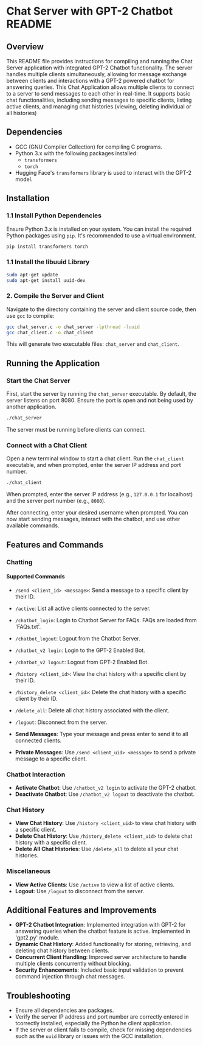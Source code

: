 # Chat Server with GPT-2 Chatbot README

## Overview
This README file provides instructions for compiling and running the Chat Server application with integrated GPT-2 Chatbot functionality. The server handles multiple clients simultaneously, allowing for message exchange between clients and interactions with a GPT-2 powered chatbot for answering queries.
This Chat Application allows multiple clients to connect to a server to send messages to each other in real-time. It supports basic chat functionalities, including sending messages to specific clients, listing active clients, and managing chat histories (viewing, deleting individual or all histories)

## Dependencies

- GCC (GNU Compiler Collection) for compiling C programs.
- Python 3.x with the following packages installed:
  - `transformers`
  - `torch`
- Hugging Face's `transformers` library is used to interact with the GPT-2 model.

## Installation

### 1.1 Install Python Dependencies

Ensure Python 3.x is installed on your system. You can install the required Python packages using `pip`. It's recommended to use a virtual environment.

```bash
pip install transformers torch
```

### 1.1 Install the libuuid Library
```bash
sudo apt-get update
sudo apt-get install uuid-dev
```

### 2. Compile the Server and Client

Navigate to the directory containing the server and client source code, then use `gcc` to compile:

```bash
gcc chat_server.c -o chat_server -lpthread -luuid
gcc chat_client.c -o chat_client
```

This will generate two executable files: `chat_server` and `chat_client`.

## Running the Application

### Start the Chat Server

First, start the server by running the `chat_server` executable. By default, the server listens on port 8080. Ensure the port is open and not being used by another application.

```bash
./chat_server
```

The server must be running before clients can connect.

### Connect with a Chat Client

Open a new terminal window to start a chat client. Run the `chat_client` executable, and when prompted, enter the server IP address and port number.

```bash
./chat_client
```
When prompted, enter the server IP address (e.g., `127.0.0.1` for localhost) and the server port number (e.g., `8080`).

After connecting, enter your desired username when prompted. You can now start sending messages, interact with the chatbot, and use other available commands.

## Features and Commands

### Chatting

#### Supported Commands

- `/send <client_id> <message>`: Send a message to a specific client by their ID.
- `/active`: List all active clients connected to the server.
- `/chatbot_login`: Login to Chatbot Server for FAQs. FAQs are loaded from 'FAQs.txt'.
- `/chatbot_logout`: Logout from the Chatbot Server.
- `/chatbot_v2 login`: Login to the GPT-2 Enabled Bot.
- `/chatbot_v2 logout`: Logout from GPT-2 Enabled Bot.
- `/history <client_id>`: View the chat history with a specific client by their ID.
- `/history_delete <client_id>`: Delete the chat history with a specific client by their ID.
- `/delete_all`: Delete all chat history associated with the client.
- `/logout`: Disconnect from the server.

- **Send Messages**: Type your message and press enter to send it to all connected clients.
- **Private Messages**: Use `/send <client_uid> <message>` to send a private message to a specific client.

### Chatbot Interaction

- **Activate Chatbot**: Use `/chatbot_v2 login` to activate the GPT-2 chatbot.
- **Deactivate Chatbot**: Use `/chatbot_v2 logout` to deactivate the chatbot.

### Chat History

- **View Chat History**: Use `/history <client_uid>` to view chat history with a specific client.
- **Delete Chat History**: Use `/history_delete <client_uid>` to delete chat history with a specific client.
- **Delete All Chat Histories**: Use `/delete_all` to delete all your chat histories.

### Miscellaneous

- **View Active Clients**: Use `/active` to view a list of active clients.
- **Logout**: Use `/logout` to disconnect from the server.

## Additional Features and Improvements

- **GPT-2 Chatbot Integration**: Implemented integration with GPT-2 for answering queries when the chatbot feature is active. Implemented in 'gpt2.py' module.
- **Dynamic Chat History**: Added functionality for storing, retrieving, and deleting chat history between clients.
- **Concurrent Client Handling**: Improved server architecture to handle multiple clients concurrently without blocking.
- **Security Enhancements**: Included basic input validation to prevent command injection through chat messages.

## Troubleshooting

- Ensure all dependencies are packages.
- Verify the server IP address and port number are correctly entered in tcorrectly installed, especially the Python he client application.
- If the server or client fails to compile, check for missing dependencies such as the `uuid` library or issues with the GCC installation.
